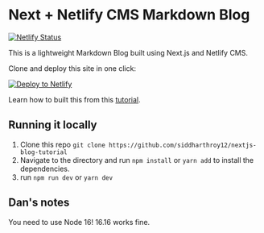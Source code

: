 # Next + Netlify CMS Markdown Blog

[![Netlify Status](https://api.netlify.com/api/v1/badges/71cc28eb-59f0-4e52-b667-273fc91c7683/deploy-status)](https://app.netlify.com/sites/next-blog-tutorial/deploys)

This is a lightweight Markdown Blog built using Next.js and Netlify CMS.

Clone and deploy this site in one click:

[![Deploy to Netlify](https://www.netlify.com/img/deploy/button.svg)](https://app.netlify.com/start/deploy?repository=https://github.com/siddharthroy12/nextjs-blog-tutorial)

Learn how to built this from this [tutorial](https://siddharthroy.netlify.app/blog/build-a-free-blog-with-next-js-and-netlify-cms).

## Running it locally

1. Clone this repo `git clone https://github.com/siddharthroy12/nextjs-blog-tutorial`
2. Navigate to the directory and run `npm install` or `yarn add` to install the dependencies.
3. run `npm run dev` or `yarn dev`

## Dan's notes

You need to use Node 16! 16.16 works fine.
